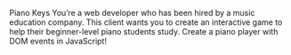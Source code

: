 Piano Keys
You’re a web developer who has been hired by a music education company. This client wants you to create an interactive game to help their beginner-level piano students study. Create a piano player with DOM events in JavaScript!
